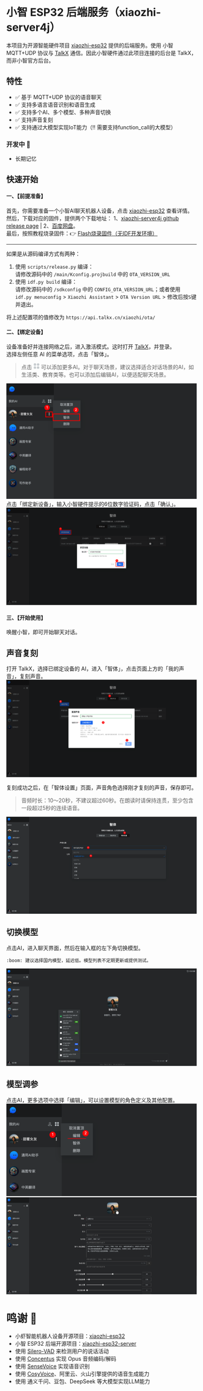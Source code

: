 # 小智 ESP32 后端服务（xiaozhi-server4j）

本项目为开源智能硬件项目 [xiaozhi-esp32](https://github.com/78/xiaozhi-esp32) 提供的后端服务。使用 小智MQTT+UDP 协议与 [TalkX](https://web.talkx.cn) 通信。因此小智硬件通过此项目连接的后台是 TalkX，而非小智官方后台。

## 特性
- :white_check_mark: 基于 MQTT+UDP 协议的语音聊天
- :white_check_mark: 支持多语言语音识别和语音生成
- :white_check_mark: 支持多个AI、多个模型、多种声音切换
- :white_check_mark: 支持声音复刻
- :white_check_mark: 支持通过大模型实现IoT能力（:bangbang: 需要支持function_call的大模型）

### 开发中 :construction:
- 长期记忆

## 快速开始


#### 一、【前提准备】
首先，你需要准备一个小智AI聊天机器人设备，点击 [xiaozhi-esp32](https://github.com/78/xiaozhi-esp32) 查看详情。  
然后，下载对应的固件，提供两个下载地址： 1、[xiaozhi-server4j github release page](https://github.com/big-mouth-cn/xiaozhi-server4j/releases) | 2、[百度网盘](https://pan.baidu.com/s/1wX78aa3Q1bP90Rea5zxJsQ?pwd=taap)。  
最后，按照教程烧录固件：:point_right: [Flash烧录固件（无IDF开发环境）](https://ccnphfhqs21z.feishu.cn/wiki/Zpz4wXBtdimBrLk25WdcXzxcnNS)

---

如果是从源码编译方式有两种：  
1. 使用 `scripts/release.py` 编译：  
请修改源码中的 `/main/Kconfig.projbuild` 中的 `OTA_VERSION_URL`
2. 使用 `idf.py build` 编译：  
请修改源码中的 `/sdkconfig` 中的 `CONFIG_OTA_VERSION_URL`；或者使用 `idf.py menuconfig` > `Xiaozhi Assistant` > `OTA Version URL` > 修改后按`S`键并退出。

将上述配置项的值修改为 `https://api.talkx.cn/xiaozhi/ota/`

#### 二、【绑定设备】  
设备准备好并连接网络之后，进入激活模式。这时打开 [TalkX](https://web.talkx.cn)，并登录。  
选择左侧任意 AI 的菜单选项，点击「智体」。
> 点击 ![fenleiorguangchangorqitatianchong.png](docs%2Ffenleiorguangchangorqitatianchong.png) 可以添加更多AI。对于聊天场景，建议选择适合对话场景的AI，如生活类、教育类等。也可以添加后编辑AI，以便适配聊天场景。  

![iShot_2025-03-03_20.35.29.png](docs%2FiShot_2025-03-03_20.35.29.png)
点击「绑定新设备」，输入小智硬件提示的6位数字验证码，点击「确认」。
![iShot_2025-03-03_20.36.26.png](docs%2FiShot_2025-03-03_20.36.26.png)
#### 三、【开始使用】  
唤醒小智，即可开始聊天对话。

## 声音复刻
打开 TalkX，选择已绑定设备的 AI，进入「智体」，点击页面上方的「我的声音」，复刻声音。  
![iShot_2025-03-03_20.43.02.png](docs%2FiShot_2025-03-03_20.43.02.png)

复刻成功之后，在「智体设置」页面，声音角色选择刚才复刻的声音，保存即可。
> 音频时长：10～20秒，不建议超过60秒。在朗读时请保持连贯，至少包含一段超过5秒的连续语音。  

![iShot_2025-03-03_20.43.46.png](docs%2FiShot_2025-03-03_20.43.46.png)

## 切换模型
点击AI，进入聊天界面，然后在输入框的左下角切换模型。
```
:boom: 建议选择国内模型，延迟低。模型列表不定期更新或提供测试。
```
![iShot_2025-03-03_20.45.16.png](docs%2FiShot_2025-03-03_20.45.16.png)

## 模型调参
点击AI，更多选项中选择「编辑」，可以设置模型的角色定义及其他配置。
![iShot_2025-03-03_20.49.59.png](docs%2FiShot_2025-03-03_20.49.59.png)
![iShot_2025-03-03_20.50.11.png](docs%2FiShot_2025-03-03_20.50.11.png)

# 鸣谢 :love_you_gesture:
- 小虾智能机器人设备开源项目：[xiaozhi-esp32](https://github.com/78/xiaozhi-esp32)
- 小智 ESP32 后端开源项目：[xiaozhi-esp32-server](https://github.com/xinnan-tech/xiaozhi-esp32-server)
- 使用 [Silero-VAD](https://github.com/snakers4/silero-vad) 来检测用户的说话活动
- 使用 [Concentus](https://github.com/lostromb/concentus) 实现 Opus 音频编码/解码
- 使用 [SenseVoice](https://github.com/FunAudioLLM/SenseVoice) 实现语音识别
- 使用 [CosyVoice](https://github.com/FunAudioLLM/CosyVoice)、阿里云、火山引擎提供的语音生成能力
- 使用 通义千问、豆包、DeepSeek 等大模型实现LLM能力